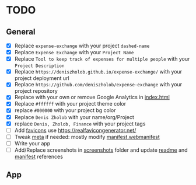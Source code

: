 # TODO

## General

- [x] Replace `expense-exchange` with your project `dashed-name`
- [x] Replace `Expense Exchange` with your `Project Name`
- [x] Replace `Tool to keep track of expenses for multiple people` with your `Project Description`
- [x] Replace `https://deniszholob.github.io/expense-exchange/` with your project deployment url
- [x] Replace `https://github.com/deniszholob/expense-exchange` with your project repository
- [x] Replace with your own or remove Google Analytics in [index.html](./src/index.html)
- [x] Replace `#ffffff` with your project theme color
- [x] replace `#000000` with your project bg color
- [x] Replace `Denis Zholob` with your name/org/Project
- [x] replace `Denis, Zholob, Finance` with your project tags
- [ ] Add [favicons](./src/icons/) use https://realfavicongenerator.net/
- [ ] Tweak [meta](./src/meta/) if needed: mostly modify [manifest.webmanifest](./src/meta/manifest.webmanifest)
- [ ] Write your app
- [ ] Add/Replace screenshots in [screenshots](./global/assets/screenshots) folder and update [readme](./README.md) and [manifest](./src/meta/manifest.webmanifest) references

## App
